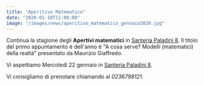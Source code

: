 ```yaml
---
title: "Aperitivo Matematico"
date: "2020-01-10T11:00:00"
image: "/images/news/aperitivo_matematico_gennaio2020.jpg"
---
```


Continua la stagione degli **Apertivi matematici** in
 [Santeria Paladini 8][1]. 
Il titolo del primo appuntamento è  dell'anno è "A cosa serve? Modelli (matematici) della realtà" presentato da Maurizio Giaffredo.

Vi aspettiamo Mercoledì 22 gennaio in [Santeria Paladini 8][1]. 

Vi consigliamo di prenotare chiamando al _0236798121_.

[1]: http://www.santeria.milano.it/paladini
